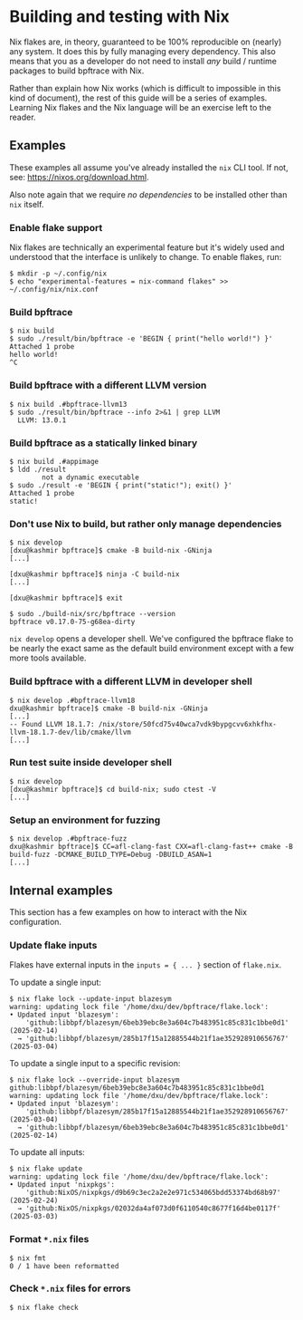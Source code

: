 # Building and testing with Nix

Nix flakes are, in theory, guaranteed to be 100% reproducible on (nearly) any
system. It does this by fully managing every dependency. This also means that
you as a developer do not need to install _any_ build / runtime packages to
build bpftrace with Nix.

Rather than explain how Nix works (which is difficult to impossible in this
kind of document), the rest of this guide will be a series of examples.
Learning Nix flakes and the Nix language will be an exercise left to the
reader.

## Examples

These examples all assume you've already installed the `nix` CLI tool.  If not,
see: https://nixos.org/download.html.

Also note again that we require _no dependencies_ to be installed other than
`nix` itself.

### Enable flake support

Nix flakes are technically an experimental feature but it's widely used and
understood that the interface is unlikely to change. To enable flakes, run:

```
$ mkdir -p ~/.config/nix
$ echo "experimental-features = nix-command flakes" >> ~/.config/nix/nix.conf
```

### Build bpftrace

```
$ nix build
$ sudo ./result/bin/bpftrace -e 'BEGIN { print("hello world!") }'
Attached 1 probe
hello world!
^C
```

### Build bpftrace with a different LLVM version

```
$ nix build .#bpftrace-llvm13
$ sudo ./result/bin/bpftrace --info 2>&1 | grep LLVM
  LLVM: 13.0.1
```

### Build bpftrace as a statically linked binary

```
$ nix build .#appimage
$ ldd ./result
        not a dynamic executable
$ sudo ./result -e 'BEGIN { print("static!"); exit() }'
Attached 1 probe
static!
```

### Don't use Nix to build, but rather only manage dependencies

```
$ nix develop
[dxu@kashmir bpftrace]$ cmake -B build-nix -GNinja
[...]

[dxu@kashmir bpftrace]$ ninja -C build-nix
[...]

[dxu@kashmir bpftrace]$ exit

$ sudo ./build-nix/src/bpftrace --version
bpftrace v0.17.0-75-g68ea-dirty
```

`nix develop` opens a developer shell. We've configured the bpftrace flake
to be nearly the exact same as the default build environment except with a
few more tools available.

### Build bpftrace with a different LLVM in developer shell

```
$ nix develop .#bpftrace-llvm18
dxu@kashmir bpftrace]$ cmake -B build-nix -GNinja
[...]
-- Found LLVM 18.1.7: /nix/store/50fcd75v40wca7vdk9bypgcvv6xhkfhx-llvm-18.1.7-dev/lib/cmake/llvm
[...]
```

### Run test suite inside developer shell

```
$ nix develop
[dxu@kashmir bpftrace]$ cd build-nix; sudo ctest -V
[...]
```

### Setup an environment for fuzzing

```
$ nix develop .#bpftrace-fuzz
dxu@kashmir bpftrace]$ CC=afl-clang-fast CXX=afl-clang-fast++ cmake -B build-fuzz -DCMAKE_BUILD_TYPE=Debug -DBUILD_ASAN=1
[...]
```

## Internal examples

This section has a few examples on how to interact with the Nix configuration.

### Update flake inputs

Flakes have external inputs in the `inputs = { ... }` section of `flake.nix`.

To update a single input:
```
$ nix flake lock --update-input blazesym
warning: updating lock file '/home/dxu/dev/bpftrace/flake.lock':
• Updated input 'blazesym':
    'github:libbpf/blazesym/6beb39ebc8e3a604c7b483951c85c831c1bbe0d1' (2025-02-14)
  → 'github:libbpf/blazesym/285b17f15a12885544b21f1ae352928910656767' (2025-03-04)
```

To update a single input to a specific revision:
```
$ nix flake lock --override-input blazesym github:libbpf/blazesym/6beb39ebc8e3a604c7b483951c85c831c1bbe0d1
warning: updating lock file '/home/dxu/dev/bpftrace/flake.lock':
• Updated input 'blazesym':
    'github:libbpf/blazesym/285b17f15a12885544b21f1ae352928910656767' (2025-03-04)
  → 'github:libbpf/blazesym/6beb39ebc8e3a604c7b483951c85c831c1bbe0d1' (2025-02-14)
```

To update all inputs:
```
$ nix flake update
warning: updating lock file '/home/dxu/dev/bpftrace/flake.lock':
• Updated input 'nixpkgs':
    'github:NixOS/nixpkgs/d9b69c3ec2a2e2e971c534065bdd53374bd68b97' (2025-02-24)
  → 'github:NixOS/nixpkgs/02032da4af073d0f6110540c8677f16d4be0117f' (2025-03-03)
```

### Format `*.nix` files

```
$ nix fmt
0 / 1 have been reformatted
```

### Check `*.nix` files for errors

```
$ nix flake check
```

